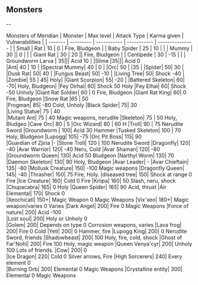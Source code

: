 ## Monsters

--

Monsters of Meridian
| Monster | Max level | Attack Type | Karma given | Vulnerabilities |
| ------- | --------- | ----------- | ----------- | --------------- |
| Small | Rat | 10 | 0 | Fire, Bludgeon |
| Baby Spider | 25 | 10 | |
| Mummy | 30 || 0 | |
| Giant Rat | 30 | 20 || Fire, Bludgeon |
| Centipede | 30 | -15 | |
| Groundworm Larva |	35|||	Acid	10	|
|Slime	|35|||	Acid	0	
|Ant|	40	|	10	|
|Spectral Mummy|	40	|	0	|
|Orc|	50	|	|35	|
|Spider|	50|		30	|
|Dusk Rat|	50|		40	|
|Fungus Beast|	50|		-10	|
|Living Tree|	50|	Shock	-40	|
|Zombie|	55	|	45|	Holy|
|Giant Scorpion|	55|		-20	|
|Battered Skeleton|	60|		-70|	Holy, Bludgeon|
|Fey Dirhai|	60|	Shock	50	Holy
|Fey Elhai|	60|	Shock	-50	Unholy
|Giant Rat Soldier|	60	|	0	Fire, Bludgeon
|Giant Rat King|	60|		0	Fire, Bludgeon
|Snow Rat	|65	|	50	
|Frogman|	85|		-80	Cold, Unholy
|Black Spider|	75|		30	
|Living Statue|	75	|	40	
|Mutant Ant|	75	|	40	Magic weapons, nerudite
|Skeleton|	75	|	50	Holy, Bludgeo
|Cave Orc|	80	|	5
|Orc Wizard|	80	|	60	H
|Troll|	90	|	75	Nerudite Sword
|Groundworm |	100|	Acid	30	Hammer
|Tusked Skeleton|	100	|	70	Holy, Bludgeon
|Lupogg|	105|		-75	
|Orc Pit Boss|	115|		90	
|Guardian of Zjiria |- 
|Stone Troll|	120	|	100	Nerudite Sword
|Dragonfly|	120|		-40	
|Avar Warrior|	120|		-40	Neru, Cold
|Avar Shaman|	120|		-80	
|Groundworm Queen|	130|	Acid	50	Bludgeon
|Narthyl Worm|	130|		70	
|Daemon Skeleton|	130|		90	Holy, Bludgeon
|Avar Leader| - 
|Avar Chieftain|	135|		-80	
|Mollusk Creature|	150|		-100	Magic weapons
|Dragonfly Queen|	145|		-40	
|Thrasher|	150|		75	Fire, Holy.
|diseased tree|	150|	Shock at range	0	Fire
|Ice Creature|	160|	Cold	0	Fire
|Kriipa|	160|		50	Slash, neru, shock
|Chupacabra|	165|		0	Holy
|Queen Spider|	165|		90	Acid, thrust
|Air Elemental|	170|	Shock	0	
|Xeochicatl|	150+|	Magic Weapon	0	Magic Weapons
|Vix'xeo|	180+|	Magic weapon/varies	0	Varies
|Dark Angel|	200|	Fire	0	Magic Weapons
|Force of nature|	200|	Acid	-100	
|Lost soul|	200|	Holy or Unholy	0	
|Golem|	200|	Depends on type	0	Corrosion weapons, varies
|Lava frog|	200|	Fire	0	Cold
|Yeti|	200|		0	Hammer, fire
|Lupogg King|	200|		0	Nerudite Sword, friends
|Shadowbeast|	200|		100	Holy, fire, cold, shock
|Ghost of Far'Nohl|	200|	Fire	100	Holy, magic weapon
|Queen Venya'cyr|	200|	Unholy	100	Lots of friends.
|Cow|	200|		0	
|Ice Dragon|	220|	Cold	0	Silver arrows, Fire
|High Sorcerers|	240|	Every element	0	
|Burning Orb|	300|	Elemental	0	Magic Weapons
|Crystalline entity|	300|	Elemental	0	Magic Weapons
